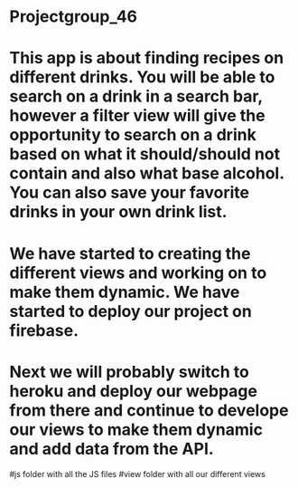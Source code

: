 # Projectgroup_46
# This app is about finding recipes on different drinks. You will be able to search on a drink in a search bar, however a filter view will give the opportunity to search on a drink based on what it should/should not contain and also what base alcohol. You can also save your favorite drinks in your own drink list.

# We have started to creating the different views and working on to make them dynamic. We have started to deploy our project on firebase.

# Next we will probably switch to heroku and deploy our webpage from there and continue to develope our views to make them dynamic and add data from the API.

#js folder with all the JS files
#view folder with all our different views
